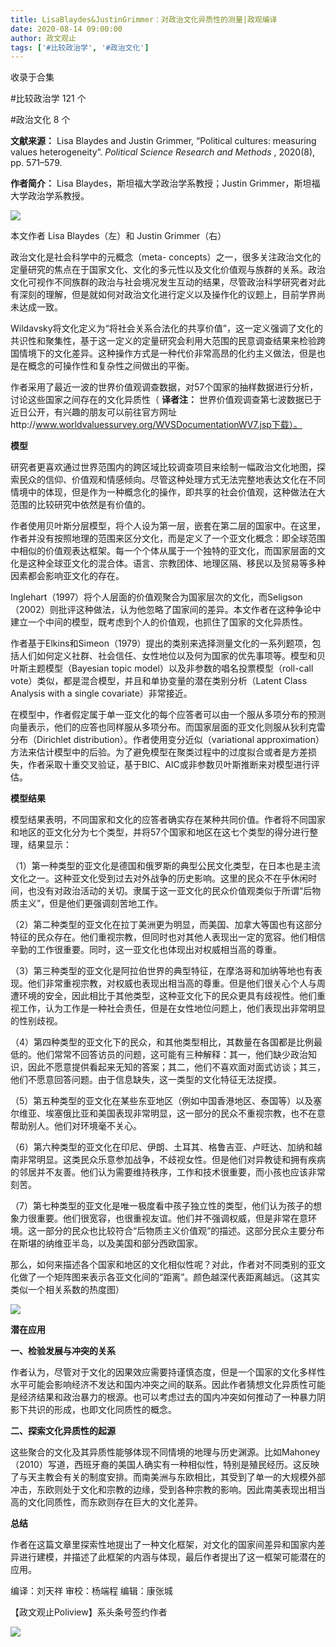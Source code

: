```yaml
---
title: LisaBlaydes&JustinGrimmer：对政治文化异质性的测量|政观编译
date: 2020-08-14 09:00:00
author: 政文观止
tags: ['#比较政治学', '#政治文化']
---
```



收录于合集

#比较政治学 121 个

#政治文化 8 个

**文献来源：** Lisa Blaydes and Justin Grimmer, “Political cultures: measuring
values heterogeneity”. _Political Science Research and Methods_ , 2020(8), pp.
571–579.

  

 **作者简介：** Lisa Blaydes，斯坦福大学政治学系教授；Justin Grimmer，斯坦福大学政治学系教授。

![](/images/261/2.jpeg)

本文作者 Lisa Blaydes（左）和 Justin Grimmer（右）

  
  

  

政治文化是社会科学中的元概念（meta-
concepts）之一，很多关注政治文化的定量研究的焦点在于国家文化、文化的多元性以及文化价值观与族群的关系。政治文化可视作不同族群的政治与社会境况发生互动的结果，尽管政治科学研究者对此有深刻的理解，但是就如何对政治文化进行定义以及操作化的议题上，目前学界尚未达成一致。

  

Wildavsky将文化定义为“将社会关系合法化的共享价值”，这一定义强调了文化的共识性和聚集性，基于这一定义的定量研究会利用大范围的民意调查结果来检验跨国情境下的文化差异。这种操作方式是一种代价非常高昂的化约主义做法，但是也是在概念的可操作性和复杂性之间做出的平衡。

  

作者采用了最近一波的世界价值观调查数据，对57个国家的抽样数据进行分析，讨论这些国家之间存在的文化异质性（ **译者注：**
世界价值观调查第七波数据已于近日公开，有兴趣的朋友可以前往官方网址http://www.worldvaluessurvey.org/WVSDocumentationWV7.jsp下载）。

  

  

 **模型**

  

研究者更喜欢通过世界范围内的跨区域比较调查项目来绘制一幅政治文化地图，探索民众的信仰、价值观和情感倾向。尽管这种处理方式无法完整地表达文化在不同情境中的体现，但是作为一种概念化的操作，即共享的社会价值观，这种做法在大范围的比较研究中依然是有价值的。

  

作者使用贝叶斯分层模型，将个人设为第一层，嵌套在第二层的国家中。在这里，作者并没有按照地理的范围来区分文化，而是定义了一个亚文化概念：即全球范围中相似的价值观表达框架。每一个个体从属于一个独特的亚文化，而国家层面的文化是这种全球亚文化的混合体。语言、宗教团体、地理区隔、移民以及贸易等多种因素都会影响亚文化的存在。

  

Inglehart（1997）将个人层面的价值观聚合为国家层次的文化，而Seligson（2002）则批评这种做法，认为他忽略了国家间的差异。本文作者在这种争论中建立一个中间的模型，既考虑到个人的价值观，也抓住了国家的文化异质性。

  

作者基于Elkins和Simeon（1979）提出的类别来选择测量文化的一系列题项，包括人们如何定义社群、社会信任、女性地位以及何为国家的优先事项等。模型和贝叶斯主题模型（Bayesian
topic model）以及非参数的唱名投票模型（roll-call vote）类似，都是混合模型，并且和单协变量的潜在类别分析（Latent Class
Analysis with a single covariate）非常接近。

  

在模型中，作者假定属于单一亚文化的每个应答者可以由一个服从多项分布的预测向量表示，他们的应答也同样服从多项分布。而国家层面的亚文化则服从狄利克雷分布（Dirichlet
distribution）。作者使用变分近似（variational
approximation）方法来估计模型中的后验。为了避免模型在聚类过程中的过度拟合或者是方差损失，作者采取十重交叉验证，基于BIC、AIC或非参数贝叶斯推断来对模型进行评估。

  

  

 **模型结果**

  

模型结果表明，不同国家和文化的应答者确实存在某种共同价值。作者将不同国家和地区的亚文化分为七个类型，并将57个国家和地区在这七个类型的得分进行整理，结果显示：

（1）第一种类型的亚文化是德国和俄罗斯的典型公民文化类型，在日本也是主流文化之一。这种亚文化受到过去对外战争的历史影响。这里的民众不在乎休闲时间，也没有对政治活动的关切。隶属于这一亚文化的民众价值观类似于所谓“后物质主义”，但是他们更强调刻苦地工作。

  

（2）第二种类型的亚文化在拉丁美洲更为明显，而美国、加拿大等国也有这部分特征的民众存在。他们重视宗教，但同时也对其他人表现出一定的宽容。他们相信辛勤的工作很重要。同时，这一亚文化也体现出对权威相当高的尊重。

  

（3）第三种类型的亚文化是阿拉伯世界的典型特征，在摩洛哥和加纳等地也有表现。他们非常重视宗教，对权威也表现出相当高的尊重。但是他们很关心个人与周遭环境的安全，因此相比于其他类型，这种亚文化下的民众更具有歧视性。他们重视工作，认为工作是一种社会责任，但是在女性地位问题上，他们表现出非常明显的性别歧视。

  

（4）第四种类型的亚文化下的民众，和其他类型相比，其数量在各国都是比例最低的。他们常常不回答访员的问题，这可能有三种解释：其一，他们缺少政治知识，因此不愿意提供看起来无知的答案；其二，他们不喜欢面对面式访谈；其三，他们不愿意回答问题。由于信息缺失，这一类型的文化特征无法捉摸。

  

（5）第五种类型的亚文化在某些东亚地区（例如中国香港地区、泰国等）以及塞尔维亚、埃塞俄比亚和美国表现非常明显，这一部分的民众不重视宗教，也不在意帮助别人。他们对环境毫不关心。

  

（6）第六种类型的亚文化在印尼、伊朗、土耳其、格鲁吉亚、卢旺达、加纳和越南非常明显。这类民众乐意参加战争，不歧视女性。但是他们对异教徒和拥有疾病的邻居并不友善。他们认为需要维持秩序，工作和技术很重要，而小孩也应该非常刻苦。

  

（7）第七种类型的亚文化是唯一极度看中孩子独立性的类型，他们认为孩子的想象力很重要。他们很宽容，也很重视友谊。他们并不强调权威，但是非常在意环境。这一部分的民众也比较符合“后物质主义价值观”的描述。这部分民众主要分布在斯堪的纳维亚半岛，以及美国和部分西欧国家。

那么，如何来描述各个国家和地区的文化相似性呢？对此，作者对不同类别的亚文化做了一个矩阵图来表示各亚文化间的“距离”。颜色越深代表距离越远。（这其实类似一个相关系数的热度图）

![](/images/261/3.jpeg)  
  

 **潜在应用**

  

 **一、检验发展与冲突的关系**

  

作者认为，尽管对于文化的因果效应需要持谨慎态度，但是一个国家的文化多样性水平可能会影响经济不发达和国内冲突之间的联系。因此作者猜想文化异质性可能是经济结果和政治暴力的根源。也可以考虑过去的国内冲突如何推动了一种暴力阴影下共识的形成，也即文化同质性的概念。

  

 **二、探索文化异质性的起源**

  

这些聚合的文化及其异质性能够体现不同情境的地理与历史渊源。比如Mahoney（2010）写道，西班牙裔的美国人确实有一种相似性，特别是殖民经历。这反映了与天主教会有关的制度安排。而南美洲与东欧相比，其受到了单一的大规模外部冲击，东欧则处于文化和宗教的边缘，受到各种宗教的影响。因此南美表现出相当高的文化同质性，而东欧则存在巨大的文化差异。

  

  

 **总结**

  

作者在这篇文章里探索性地提出了一种文化框架，对文化的国家间差异和国家内差异进行建模，并描述了此框架的内涵与体现，最后作者提出了这一框架可能潜在的应用。

  

  

编译：刘天祥 审校：杨端程 编辑：康张城

【政文观止Poliview】系头条号签约作者

  

![](/images/261/4.jpeg)

  

